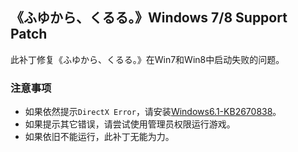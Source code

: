 ## 《ふゆから、くるる。》Windows 7/8 Support Patch

此补丁修复《ふゆから、くるる。》在Win7和Win8中启动失败的问题。

### 注意事项

+ 如果依然提示`DirectX Error`，请安装[Windows6.1-KB2670838](https://www.microsoft.com/en-us/download/details.aspx?id=36805)。
+ 如果提示其它错误，请尝试使用管理员权限运行游戏。
+ 如果依旧不能运行，此补丁无能为力。

